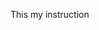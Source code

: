 This my instruction

<!---
ivanna-maximova/ivanna-maximova is a ✨ special ✨ repository because its `README.md` (this file) appears on your GitHub profile.
You can click the Preview link to take a look at your changes.
--->
